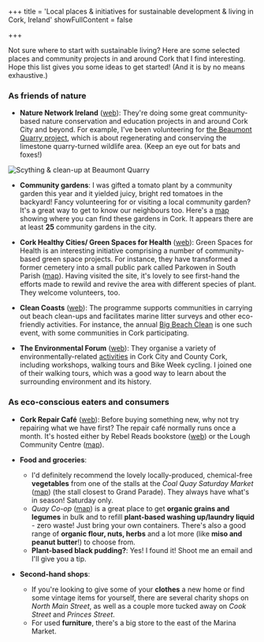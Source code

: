 +++
title = 'Local places & initiatives for sustainable development & living in Cork, Ireland'
showFullContent = false

+++

Not sure where to start with sustainable living? Here are some selected places and community projects in and around Cork that I find interesting. Hope this list gives you some ideas to get started! (And it is by no means exhaustive.)


### As friends of nature

+ **Nature Network Ireland** ([web](https://naturenetworkireland.ie/)): They're doing some great community-based nature conservation and education projects in and around Cork City and beyond. For example, I've been volunteering for [the Beaumont Quarry project](https://naturenetworkireland.ie/what-we-do/restoring-nature/beaumont-quarry/), which is about regenerating and conserving the limestone quarry-turned wildlife area. (Keep an eye out for bats and foxes!)

![Scything & clean-up at Beaumont Quarry](/Community/images/BeaumontQuarry.jpg "Beaumont Quarry")

+ **Community gardens**:  I was gifted a tomato plant by a community garden this year and it yielded juicy, bright red tomatoes in the backyard! Fancy volunteering for or visiting a local community garden? It's a great way to get to know our neighbours too. Here's a [map](https://corkhealthycities.com/greenspacesforhealth/cork-community-network-map/ "Cork Community Gardens Network Map 2025 by Cork Healthy Cities") showing where you can find these gardens in Cork. It appears there are at least **25** community gardens in the city.

+ **Cork Healthy Cities/ Green Spaces for Health** ([web](https://corkhealthycities.com/greenspacesforhealth/)): Green Spaces for Health is an interesting initiative comprising a number of community-based green space projects. For instance, they have transformed a former cemetery into a small public park called Parkowen in South Parish ([map](https://maps.app.goo.gl/u51LGaSjsh4tjYEGA)). Having visited the site, it's lovely to see first-hand the efforts made to rewild and revive the area with different species of plant. They welcome volunteers, too.

+ **Clean Coasts** ([web](https://cleancoasts.org/)): The programme supports communities in carrying out beach clean-ups and facilitates marine litter surveys and other eco-friendly activities. For instance, the annual [Big Beach Clean](https://cleancoasts.org/our-initiatives/big-beach-clean/) is one such event, with some communities in Cork participating.

+ **The Environmental Forum** ([web](https://environmentalforum.ie/)): They organise a variety of environmentally-related [activities](https://environmentalforum.ie/projects/events/) in Cork City and County Cork, including workshops, walking tours and Bike Week cycling. I joined one of their walking tours, which was a good way to learn about the surrounding environment and its history.

### As eco-conscious eaters and consumers

+ **Cork Repair Café** ([web](https://corkrepaircafe.org/)): Before buying something new, why not try repairing what we have first? The repair café normally runs once a month. It's hosted either by Rebel Reads bookstore ([web](https://www.rebelreads.ie/)) or the Lough Community Centre ([map](https://maps.app.goo.gl/SV61MyjMuERHs5AKA)).

+ **Food and groceries**: 
    + I'd definitely recommend the lovely locally-produced, chemical-free **vegetables** from one of the stalls at the *Coal Quay Saturday Market* ([map](https://maps.app.goo.gl/gU2N1hN99PGJtfL88)) (the stall closest to Grand Parade). They always have what's in season! Saturday only.
    + *Quay Co-op* ([map](https://maps.app.goo.gl/VAojAQRwxuBoNhch9)) is a great place to get **organic grains and legumes** in bulk and to refill **plant-based washing up/laundry liquid** - zero waste! Just bring your own containers. There's also a good range of **organic flour, nuts, herbs** and a lot more (like **miso and peanut butter**!) to choose from. 
    + **Plant-based black pudding?**: Yes! I found it! Shoot me an email and I'll give you a tip.

+ **Second-hand shops**: 
    + If you're looking to give some of your **clothes** a new home or find some vintage items for yourself, there are several charity shops on *North Main Street*, as well as a couple more tucked away on *Cook Street* and *Princes Street*. 
    + For used  **furniture**, there's a big store to the east of the Marina Market.